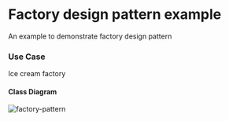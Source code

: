 # Factory design pattern example
An example to demonstrate factory design pattern

### Use Case
Ice cream factory

#### Class Diagram

![factory-pattern](https://user-images.githubusercontent.com/10323216/54081577-149e0380-432d-11e9-95b1-2540634b4156.jpg)

